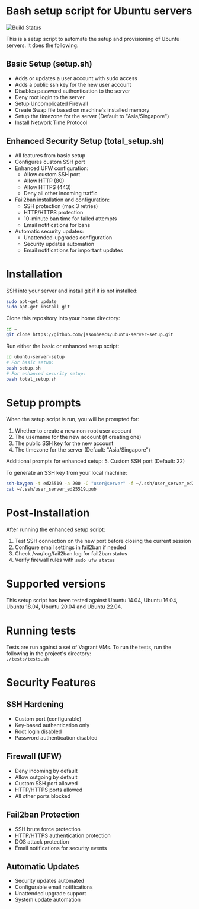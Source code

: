 # Bash setup script for Ubuntu servers
[![Build Status](https://travis-ci.org/jasonheecs/ubuntu-server-setup.svg?branch=master)](https://travis-ci.org/jasonheecs/ubuntu-server-setup)

This is a setup script to automate the setup and provisioning of Ubuntu servers. It does the following:

## Basic Setup (setup.sh)
* Adds or updates a user account with sudo access
* Adds a public ssh key for the new user account
* Disables password authentication to the server
* Deny root login to the server
* Setup Uncomplicated Firewall
* Create Swap file based on machine's installed memory
* Setup the timezone for the server (Default to "Asia/Singapore")
* Install Network Time Protocol

## Enhanced Security Setup (total_setup.sh)
* All features from basic setup
* Configures custom SSH port
* Enhanced UFW configuration:
  * Allow custom SSH port
  * Allow HTTP (80)
  * Allow HTTPS (443)
  * Deny all other incoming traffic
* Fail2ban installation and configuration:
  * SSH protection (max 3 retries)
  * HTTP/HTTPS protection
  * 10-minute ban time for failed attempts
  * Email notifications for bans
* Automatic security updates:
  * Unattended-upgrades configuration
  * Security updates automation
  * Email notifications for important updates

# Installation
SSH into your server and install git if it is not installed:
```bash
sudo apt-get update
sudo apt-get install git
```

Clone this repository into your home directory:
```bash
cd ~
git clone https://github.com/jasonheecs/ubuntu-server-setup.git
```

Run either the basic or enhanced setup script:
```bash
cd ubuntu-server-setup
# For basic setup:
bash setup.sh
# For enhanced security setup:
bash total_setup.sh
```

# Setup prompts
When the setup script is run, you will be prompted for:

1. Whether to create a new non-root user account
2. The username for the new account (if creating one)
3. The public SSH key for the new account
4. The timezone for the server (Default: "Asia/Singapore")

Additional prompts for enhanced setup:
5. Custom SSH port (Default: 22)

To generate an SSH key from your local machine:
```bash
ssh-keygen -t ed25519 -a 200 -C "user@server" -f ~/.ssh/user_server_ed25519
cat ~/.ssh/user_server_ed25519.pub
```

# Post-Installation
After running the enhanced setup script:
1. Test SSH connection on the new port before closing the current session
2. Configure email settings in fail2ban if needed
3. Check /var/log/fail2ban.log for fail2ban status
4. Verify firewall rules with `sudo ufw status`

# Supported versions
This setup script has been tested against Ubuntu 14.04, Ubuntu 16.04, Ubuntu 18.04, Ubuntu 20.04 and Ubuntu 22.04.

# Running tests
Tests are run against a set of Vagrant VMs. To run the tests, run the following in the project's directory:  
`./tests/tests.sh`

# Security Features
## SSH Hardening
* Custom port (configurable)
* Key-based authentication only
* Root login disabled
* Password authentication disabled

## Firewall (UFW)
* Deny incoming by default
* Allow outgoing by default
* Custom SSH port allowed
* HTTP/HTTPS ports allowed
* All other ports blocked

## Fail2ban Protection
* SSH brute force protection
* HTTP/HTTPS authentication protection
* DOS attack protection
* Email notifications for security events

## Automatic Updates
* Security updates automated
* Configurable email notifications
* Unattended upgrade support
* System update automation
